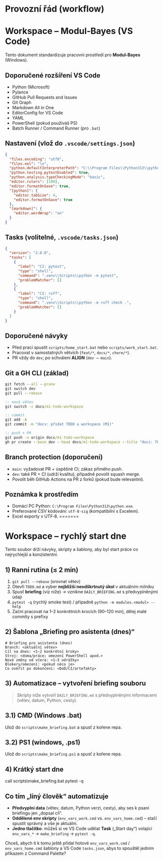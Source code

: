 # Provozní řád (workflow)

# Workspace – Modul‑Bayes (VS Code)

Tento dokument standardizuje pracovní prostředí pro **Modul‑Bayes** (Windows).

## Doporučené rozšíření VS Code
- Python (Microsoft)
- Pylance
- GitHub Pull Requests and Issues
- Git Graph
- Markdown All in One
- EditorConfig for VS Code
- YAML
- PowerShell (pokud používáš PS)
- Batch Runner / Command Runner (pro `.bat`)

## Nastavení (vlož do `.vscode/settings.json`)
```json
{
  "files.encoding": "utf8",
  "files.eol": "\n",
  "python.defaultInterpreterPath": "C:\\Program Files\\Python313\\python.exe",
  "python.testing.pytestEnabled": true,
  "python.analysis.typeCheckingMode": "basic",
  "editor.rulers": [100],
  "editor.formatOnSave": true,
  "[python]": {
    "editor.tabSize": 4,
    "editor.formatOnSave": true
  },
  "[markdown]": {
    "editor.wordWrap": "on"
  }
}
```

## Tasks (volitelné, `.vscode/tasks.json`)
```json
{
  "version": "2.0.0",
  "tasks": [
    {
      "label": "CI: pytest",
      "type": "shell",
      "command": ".venv\\Scripts\\python -m pytest",
      "problemMatcher": []
    },
    {
      "label": "CI: ruff",
      "type": "shell",
      "command": ".venv\\Scripts\\python -m ruff check .",
      "problemMatcher": []
    }
  ]
}
```

## Doporučené návyky
- Před prací spustit `scripts/home_start.bat` nebo `scripts/work_start.bat`.
- Pracovat v samostatných větvích (`feat/*`, `docs/*`, `chore/*`).
- PR vždy do `dev`; po schválení **ALIGN** (`dev → main`).

## Git a GH CLI (základ)
```bat
git fetch --all --prune
git switch dev
git pull --rebase

:: nová větev
git switch -c docs/m1-todo-workspace

:: commit
git add -A
git commit -m "docs: přidat TODO a workspace (M1)"

:: push + PR
git push -u origin docs/m1-todo-workspace
gh pr create --base dev --head docs/m1-todo-workspace --title "docs: TODO + workspace (M1)" --body "Přidání TODO.md a workspace.md; dokončení Milníku 1."
```

## Branch protection (doporučení)
- `main`: vyžadovat PR + úspěšné CI; zákaz přímého push.
- `dev`: také PR + CI (udrží kvalitu), případně povolit squash merge.
- Povolit běh GitHub Actions na PR z forků (pokud bude relevantní).

## Poznámka k prostředím
- Domácí PC Python: `C:\Program Files\Python313\python.exe`.
- Preferované CSV kódování: `utf-8-sig` (kompatibilní s Excelem).
- Excel exporty v UTF‑8.
=======
# Workspace – rychlý start dne

Tento soubor drží návyky, skripty a šablony, aby byl start práce co nejrychlejší a konzistentní.

## 1) Ranní rutina (≤ 2 min)
1. `git pull --rebase` (srovnat větev)
2. Otevři `TODO.md` a vyber **nejbližší neodškrtnutý úkol** v aktuálním milníku
3. Spusť **briefing** (viz níže) → vznikne `DAILY_BRIEFING.md` s předvyplněnými údaji
4. `pytest -q` (rychlý smoke test) / případně `python -m modules.<modul> --help`
5. Začni pracovat na 1–2 konkrétních krocích (90–120 min), dělej malé commity s prefixy

## 2) Šablona „Briefing pro asistenta (dnes)“
```
# Briefing pro asistenta (dnes)
Branch: <aktuální větev>
Cíl na dnes: <1–2 konkrétní kroky>
Stroj: <doma/práce; omezení PowerShell apod.>
Nové změny od včera: <1–3 odrážky>
Blokery/omezení: <pokud něco je>
Co ověřit po dokončení: <DoD/CI/artefakty>
```


## 3) Automatizace – vytvoření briefing souboru
> Skripty níže vytvoří `DAILY_BRIEFING.md` s předvyplněnými informacemi (větev, datum, Python, cesty).

## 3.1) CMD (Windows .bat)
Ulož do `scripts\make_briefing.bat` a spusť z kořene repa.
## 3.2) PS1 (windows, .ps1)
Ulož do `scripts\make_briefing.ps1` a spusť z kořene repa.

## 4) Krátký start dne
call scripts\make_briefing.bat
pytest -q



## Co tím „líný člověk“ automatizuje
- **Předvyplní data** (větev, datum, Python verzi, cesty), aby ses k psaní briefingu jen „dopsal cíl“.
- **Oddělené env skripty** (`env_vars_work.cmd` vs. `env_vars_home.cmd`) – stačí spustit správný a vše je aktuální.
- **Jedno tlačítko**: můžeš si ve VS Code udělat **Task** („Start day“) volající `env_vars_*` → `make_briefing` → `pytest -q`.

Chceš, abych ti k tomu ještě přidal hotové `env_vars_work.cmd` / `env_vars_home.cmd` šablony a VS Code `tasks.json`, abys to spouštěl jedním příkazem z Command Palette?



